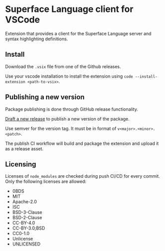 # Superface Language client for VSCode

Extension that provides a client for the Superface Language server and syntax highlighting definitions.

## Install

Download the `.vsix` file from one of the Github releases.

Use your vscode installation to install the extension using `code --install-extension <path-to-vsix>`.

## Publishing a new version

Package publishing is done through GitHub release functionality.

[Draft a new release](https://github.com/superfaceai/language-client-vscode/releases/new) to publish a new version of the package.

Use semver for the version tag. It must be in format of `v<major>.<minor>.<patch>`.

The publish CI workflow will build and package the extension and upload it as a release asset.

## Licensing

Licenses of `node_modules` are checked during push CI/CD for every commit. Only the following licenses are allowed:

- 0BDS
- MIT
- Apache-2.0
- ISC
- BSD-3-Clause
- BSD-2-Clause
- CC-BY-4.0
- CC-BY-3.0;BSD
- CC0-1.0
- Unlicense
- UNLICENSED